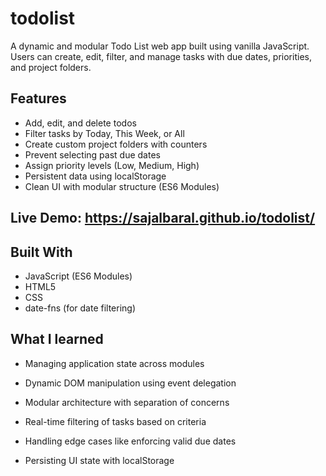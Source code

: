 # todolist

A dynamic and modular Todo List web app built using vanilla JavaScript. Users can create, edit, filter, and manage tasks with due dates, priorities, and project folders.

## Features

- Add, edit, and delete todos
- Filter tasks by Today, This Week, or All
- Create custom project folders with counters
- Prevent selecting past due dates
- Assign priority levels (Low, Medium, High)
- Persistent data using localStorage
- Clean UI with modular structure (ES6 Modules)

## Live Demo: https://sajalbaral.github.io/todolist/

## Built With

- JavaScript (ES6 Modules)
- HTML5
- CSS
- date-fns (for date filtering)

## What I learned

- Managing application state across modules

- Dynamic DOM manipulation using event delegation

- Modular architecture with separation of concerns

- Real-time filtering of tasks based on criteria

- Handling edge cases like enforcing valid due dates

- Persisting UI state with localStorage
